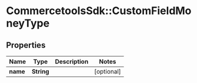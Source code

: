 # CommercetoolsSdk::CustomFieldMoneyType

## Properties
Name | Type | Description | Notes
------------ | ------------- | ------------- | -------------
**name** | **String** |  | [optional] 

